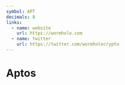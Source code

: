 ```yaml
---
symbol: APT
decimals: 8
links:
  - name: website
    url: https://wormhole.com
  - name: twitter
    url: https://twitter.com/wormholecrypto
---
```


# Aptos

